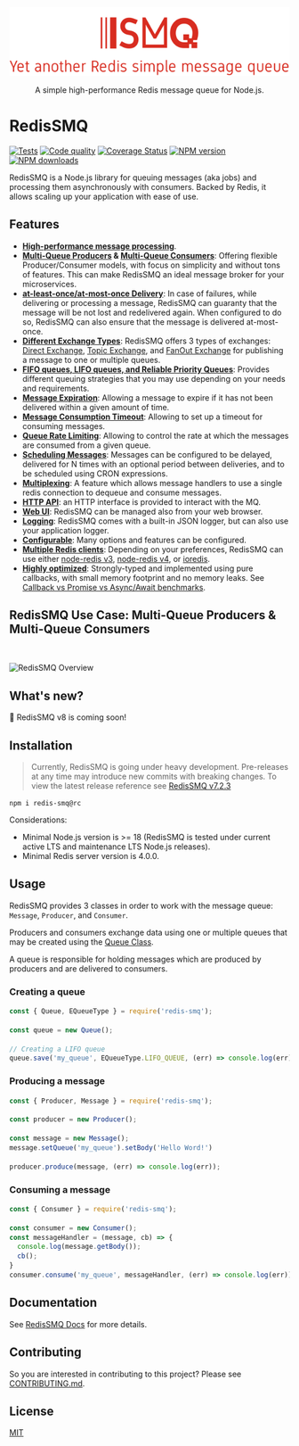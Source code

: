 <div align="center" style="text-align: center">
  <p><a href="https://github.com/weyoss/redis-smq"><img alt="RedisSMQ" src="./logo.png" /></a></p>
  <p>A simple high-performance Redis message queue for Node.js.</p>
</div>

# RedisSMQ

<p>
   <a href="https://github.com/weyoss/redis-smq/actions/workflows/tests.yml"><img src="https://github.com/weyoss/redis-smq/actions/workflows/tests.yml/badge.svg" alt="Tests" style="max-width:100%;" /></a>
   <a href="https://github.com/weyoss/redis-smq/actions/workflows/codeql.yml" rel="nofollow"><img src="https://github.com/weyoss/redis-smq/actions/workflows/codeql.yml/badge.svg" alt="Code quality" /></a>
   <a href="https://codecov.io/github/weyoss/redis-smq?branch=master" rel="nofollow"><img src="https://img.shields.io/codecov/c/github/weyoss/redis-smq" alt="Coverage Status" /></a>
   <a href="https://npmjs.org/package/redis-smq" rel="nofollow"><img src="https://img.shields.io/npm/v/redis-smq.svg" alt="NPM version" /></a>
   <a href="https://npmjs.org/package/redis-smq" rel="nofollow"><img src="https://img.shields.io/npm/dm/redis-smq.svg" alt="NPM downloads" /></a>
</p>

RedisSMQ is a Node.js library for queuing messages (aka jobs) and processing them asynchronously with consumers. Backed by Redis, it allows scaling up your application with ease of use.

## Features

* **[High-performance message processing](docs/performance.md)**.
* **[Multi-Queue Producers](docs/producing-messages.md) & [Multi-Queue Consumers](docs/consuming-messages.md)**: Offering flexible Producer/Consumer models, with focus on simplicity and without tons of features. This can make RedisSMQ an ideal message broker for your microservices.
* **[at-least-once/at-most-once Delivery](docs/api/classes/Message.md#setretrythreshold)**: In case of failures, while delivering or processing a message, RedisSMQ can guaranty that the message will be not lost and redelivered again. When configured to do so, RedisSMQ can also ensure that the message is delivered at-most-once.
* **[Different Exchange Types](docs/message-exchanges.md)**: RedisSMQ offers 3 types of exchanges: [Direct Exchange](docs/message-exchanges.md#direct-exchange), [Topic Exchange](docs/message-exchanges.md#topic-exchange), and [FanOut Exchange](docs/message-exchanges.md#fanout-exchange) for publishing a message to one or multiple queues.
* **[FIFO queues, LIFO queues, and Reliable Priority Queues](docs/queues.md)**: Provides different queuing strategies that you may use depending on your needs and requirements.
* **[Message Expiration](docs/api/classes/Message.md#setttl)**: Allowing a message to expire if it has not been delivered within a given amount of time.
* **[Message Consumption Timeout](docs/api/classes/Message.md#setconsumetimeout)**: Allowing to set up a timeout for consuming messages.
* **[Queue Rate Limiting](docs/queue-rate-limiting.md)**: Allowing to control the rate at which the messages are consumed from a given queue.
* **[Scheduling Messages](docs/scheduling-messages.md)**: Messages can be configured to be delayed, delivered for N times with an optional period between deliveries, and to be scheduled using CRON expressions.
* **[Multiplexing](/docs/multiplexing.md)**: A feature which allows message handlers to use a single redis connection to dequeue and consume messages.
* **[HTTP API](https://github.com/weyoss/redis-smq-monitor)**: an HTTP interface is provided to interact with the MQ.
* **[Web UI](https://github.com/weyoss/redis-smq-monitor-client)**: RedisSMQ can be managed also from your web browser.
* **[Logging](https://github.com/weyoss/redis-smq-common/blob/master/docs/logs.md)**: RedisSMQ comes with a built-in JSON logger, but can also use your application logger.
* **[Configurable](docs/configuration.md)**: Many options and features can be configured.
* **[Multiple Redis clients](docs/configuration.md)**: Depending on your preferences, RedisSMQ can use either [node-redis v3](https://github.com/redis/node-redis/tree/v3.1.2), [node-redis v4](https://github.com/redis/node-redis), or [ioredis](https://github.com/luin/ioredis).
* **[Highly optimized](https://lgtm.com/projects/g/weyoss/redis-smq/context:javascript)**: Strongly-typed and implemented using pure callbacks, with small memory footprint and no memory leaks. See [Callback vs Promise vs Async/Await benchmarks](https://gist.github.com/weyoss/24f9ecbda175d943a48cb7ec38bde821).

## RedisSMQ Use Case: Multi-Queue Producers & Multi-Queue Consumers

&nbsp;

![RedisSMQ Overview](docs/redis-smq-overview.png)

## What's new?

:rocket: RedisSMQ v8 is coming soon!

## Installation

> Currently, RedisSMQ is going under heavy development. Pre-releases at any time may introduce new commits with breaking changes. To view the latest release reference see [RedisSMQ v7.2.3](https://github.com/weyoss/redis-smq/tree/v7.2.3)

```shell
npm i redis-smq@rc
```

Considerations:

- Minimal Node.js version is >= 18 (RedisSMQ is tested under current active LTS and maintenance LTS Node.js releases).
- Minimal Redis server version is 4.0.0.

## Usage

RedisSMQ provides 3 classes in order to work with the message queue: `Message`, `Producer`, and `Consumer`.

Producers and consumers exchange data using one or multiple queues that may be created using the [Queue Class](docs/api/classes/Queue.md).

A queue is responsible for holding messages which are produced by producers and are delivered to consumers.

### Creating a queue

```javascript
const { Queue, EQueueType } = require('redis-smq');

const queue = new Queue();

// Creating a LIFO queue
queue.save('my_queue', EQueueType.LIFO_QUEUE, (err) => console.log(err));
```

### Producing a message

```javascript
const { Producer, Message } = require('redis-smq');

const producer = new Producer();

const message = new Message();
message.setQueue('my_queue').setBody('Hello Word!')

producer.produce(message, (err) => console.log(err));
```

### Consuming a message

```javascript
const { Consumer } = require('redis-smq');

const consumer = new Consumer();
const messageHandler = (message, cb) => {
  console.log(message.getBody());
  cb();
}
consumer.consume('my_queue', messageHandler, (err) => console.log(err));
```

## Documentation

See [RedisSMQ Docs](docs/README.md) for more details.

## Contributing

So you are interested in contributing to this project? Please see [CONTRIBUTING.md](https://github.com/weyoss/guidelines/blob/master/CONTRIBUTIONS.md).

## License

[MIT](https://github.com/weyoss/redis-smq/blob/master/LICENSE)
